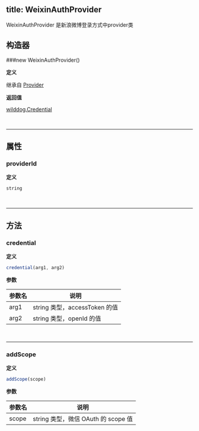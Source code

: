 
title: WeixinAuthProvider
---

WeixinAuthProvider 是新浪微博登录方式中provider类

## 构造器
###new WeixinAuthProvider()

**定义**

继承自 [Provider](/api/auth/web/Provider.html)

**返回值**

[wilddog.Credential](/api/auth/web/Credential.html)

</br>

------

## 属性

### providerId

**定义**

```js
string
```
</br>

------

## 方法

### credential

**定义**

```js
credential(arg1, arg2)
```

**参数**

| 参数名  | 说明                       |
| ---- | ------------------------ |
| arg1 | string 类型，accessToken 的值 |
| arg2 | string 类型，openId 的值      |


</br>

------

### addScope

**定义**

```js
addScope(scope)
```

**参数**

| 参数名   | 说明                           |
| ----- | ---------------------------- |
| scope | string 类型，微信 OAuth 的 scope 值 |

